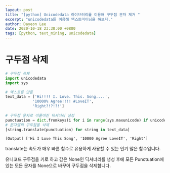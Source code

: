 ```yaml
---
layout: post
title: "[python] Unicodedata 라이브러리를 이용해 구두점 문자 제거 "
excerpt: "unicodedata를 이용해 텍스트마이닝을 해보자."
author: Dayeon Lee
date: 2020-10-18 23:30:00 +0800
tags: [python, text_mining, unicodedata]
---
```




# 구두점 삭제 

```Python
# 구두점 삭제 
import unicodedata
import sys

# 텍스트를 만듬
text_data = ['Hi!!!! I. Love. This. Song....',
            '10000% Agree!!!! #LoveIT',
            'Right?!?!?!']
            
# 구두점 문자로 이룯어진 딕셔너리 생성
punctuation = dict.fromkeys(i for i in range(sys.maxunicode) if unicodedata.category(chr(i)).startswith('P'))
# 문자열의 구두점을 삭제 
[string.translate(punctuation) for string in text_data]
```


```
[Output] ['Hi I Love This Song', '10000 Agree LoveIT', 'Right']
```

translate는 속도가 매우 빠른 함수로 유용하게 사용할 수 있는 인기 많은 함수입니다.  


유니코드 구두점을 키로 하고 값은 None인 딕셔너리를 생성 후에 모든 Punctuation에 있는 모든 문자를 None으로 바꾸어 구두점을 삭제합니다. 

